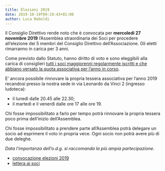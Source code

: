 ```yaml
---
title: Elezioni 2019
date: 2019-10-19T09:19:43+01:00
author: Luca Reboldi
---
```

Il Consiglio Direttivo rende noto che è convocata per **mercoledì 27 novembre 2019**&nbsp;l&#8217;Assemblea
straordinaria dei Soci per procedere all&#8217;elezione dei 5 membri del Consiglio Direttivo dell&#8217;Associazione.
Gli eletti rimarranno in carica per 3 anni.

Come previsto dallo Statuto, hanno diritto di voto e sono eleggibili alla carica di consiglieri&nbsp;<u>tutti i soci
maggiorenni regolarmente iscritti e che abbiano versato la quota associativa per l&#8217;anno in corso</u>.

E&#8217; ancora possibile rinnovare la propria tessera associativa per l&#8217;anno 2019 recandosi presso la nostra sede
in via Leonardo da Vinci 2 (ingresso ludoteca):

* il lunedì dalle 20.45 alle 22.30;
* il martedì e il venerdì dalle ore 17 alle ore 19.

Chi fosse impossibilitato a farlo per tempo potrà rinnovare la propria tessera poco prima dell&#8217;inizio
dell&#8217;Assemblea.

Chi fosse impossibilitato a prendere parte all&#8217;Assemblea potrà delegare un socio ad esprimere il voto in propria
vece. Ogni socio non potrà avere più di due deleghe.

_Data l&#8217;importanza dell&#8217;o.d.g. si raccomanda la più ampia partecipazione_.

- [convocazione elezioni 2019]({{site.baseurl}}/assets/images/posts/convocazione-elezioni-2019.pdf)
- [lettera ai soci]({{site.baseurl}}/assets/images/posts/lettera-soci-elezioni.pdf)